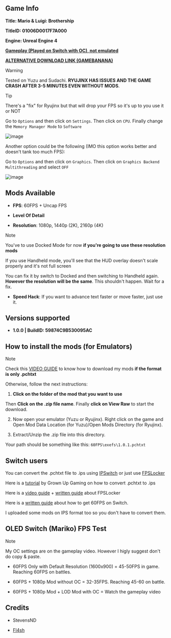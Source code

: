 ## Game Info

**Title: Mario & Luigi: Brothership**

**TitleID: 01006D0017F7A000**

**Engine: Unreal Engine 4**

**[Gameplay (Played on Switch with OC), not emulated](https://www.dailymotion.com/video/x98uilo)**

**[ALTERNATIVE DOWNLOAD LINK (GAMEBANANA)](https://gamebanana.com/mods/games/20508)**

> [!WARNING]
Tested on Yuzu and Sudachi. **RYUJINX HAS ISSUES AND THE GAME CRASH AFTER 3-5 MINUTES EVEN WITHOUT MODS**.

> [!TIP]
There's a "fix" for Ryujinx but that will drop your FPS so it's up to you use it or NOT

Go to `Options` and then click on `Settings`. Then click on `CPU`. Finally change the `Memory Manager Mode` to `Software`

![image](https://i.gyazo.com/4a85f5cd3c4931cf5b56c7ab102f19d1.png)

Another option could be the following (IMO this option works better and doesn't tank too much FPS):

Go to `Options` and then click on `Graphics`. Then click on `Graphics Backend Multithreading` and select `OFF`

![image](https://i.gyazo.com/5fc2670488005e9fcbae8fb4f743093b.png)

## Mods Available

- **FPS**: 60FPS + Uncap FPS

- **Level Of Detail**

- **Resolution**: 1080p, 1440p (2K), 2160p (4K)

> [!NOTE]
You've to use Docked Mode for now **if you're going to use these resolution mods**

If you use Handheld mode, you'll see that the HUD overlay doesn't scale properly and it's not full screen

You can fix it by switch to Docked and then switching to Handheld again. **However the resolution will be the same**. This shouldn't happen. Wait for a fix.

- **Speed Hack**: If you want to advance text faster or move faster, just use it.

## Versions supported

- **1.0.0 | BuildID: 59874C9B530095AC**

## How to install the mods (for Emulators)

> [!NOTE]
Check this [VIDEO GUIDE](https://youtu.be/ij5fLfaZAWc?si=kBf1FVzheZY5SMgz) to know how to download my mods **if the format is only .pchtxt**

Otherwise, follow the next instructions:

1. **Click on the folder of the mod that you want to use**

Then **Click on the .zip file name**. Finally **click on View Raw** to start the download.

2. Now open your emulator (Yuzu or Ryujinx). Right click on the game and Open Mod Data Location (for Yuzu)/Open Mods Directory (for Ryujinx).

3. Extract/Unzip the .zip file into this directory.

Your path should be something like this: `60FPS\exefs\1.0.1.pchtxt`

## Switch users

You can convert  the .pchtxt file to .ips using [IPSwitch](https://github.com/3096/ipswitch) or just use [FPSLocker](https://github.com/masagrator/FPSLocker)

Here is a [tutorial](https://youtu.be/m-V6Rs2sm9w?si=-b10u6yv0dhih5Kk) by Grown Up Gaming on how to convert .pchtxt to .ips

Here is a [video guide](https://youtu.be/0X5g6HF7LB4?si=n-UtFAEAj2VtjEQQ) + [written guide](https://rentry.co/NSwitch60FPSLockerGuide) about FPSLocker

Here is a [written guide](https://rentry.co/howtoget60fps) about how to get 60FPS on Switch.

I uploaded some mods on IPS format too so you don't have to convert them.

## OLED Switch (Mariko) FPS Test

> [!NOTE]
My OC settings are on the gameplay video. However I higly suggest don't do copy & paste.

- 60FPS Only with Default Resolution (1600x900) = 45-50FPS in game. Reaching 60FPS on battles.

- 60FPS + 1080p Mod without OC =  32-35FPS. Reaching 45-60 on battle.

- 60FPS + 1080p Mod + LOD Mod with OC = Watch the gameplay video

## Credits 

- StevensND

- [Fl4sh](https://github.com/Fl4sh9174/Switch-Ultrawide-Mods)